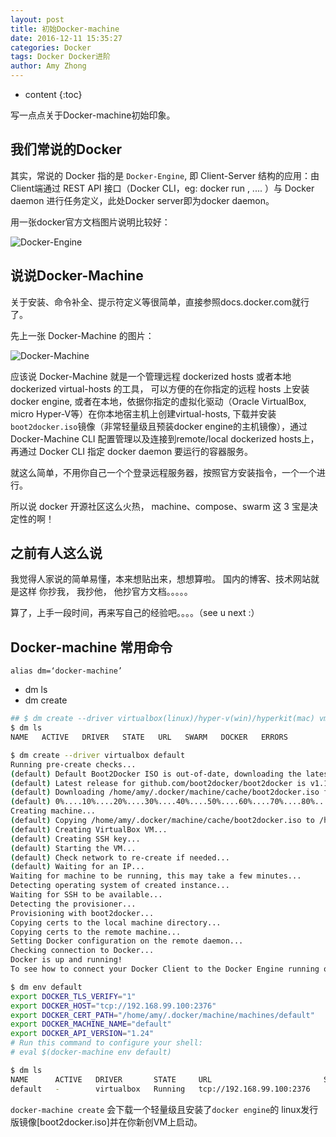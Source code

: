 ```yaml
---
layout: post
title: 初始Docker-machine
date: 2016-12-11 15:35:27
categories: Docker
tags: Docker Docker进阶
author: Amy Zhong
---
```


* content
{:toc}


写一点点关于Docker-machine初始印象。





## 我们常说的Docker

其实，常说的 Docker 指的是 `Docker-Engine`, 即 Client-Server 结构的应用：由Client端通过 REST API 接口（Docker CLI，eg: docker run <image>, .... ）与 Docker daemon 进行任务定义，此处Docker server即为docker daemon。

用一张docker官方文档图片说明比较好：

![Docker-Engine](https://docs.docker.com/machine/img/engine.png)

## 说说Docker-Machine

关于安装、命令补全、提示符定义等很简单，直接参照docs.docker.com就行了。

先上一张 Docker-Machine 的图片：

![Docker-Machine](https://docs.docker.com/machine/img/machine.png)

应该说 Docker-Machine 就是一个管理远程 dockerized hosts 或者本地 dockerized virtual-hosts 的工具，
可以方便的在你指定的远程 hosts 上安装docker engine, 或者在本地，依据你指定的虚拟化驱动（Oracle VirtualBox, micro Hyper-V等）在你本地宿主机上创建virtual-hosts, 下载并安装`boot2docker.iso`镜像（非常轻量级且预装docker engine的主机镜像），通过 Docker-Machine CLI 配置管理以及连接到remote/local dockerized hosts上，再通过  Docker CLI 指定 docker daemon 要运行的容器服务。

就这么简单，不用你自己一个个登录远程服务器，按照官方安装指令，一个一个进行。

所以说 docker 开源社区这么火热， machine、compose、swarm 这 3 宝是决定性的啊！

## 之前有人这么说

我觉得人家说的简单易懂，本来想贴出来，想想算啦。 国内的博客、技术网站就是这样 你抄我， 我抄他， 他抄官方文档。。。。。


算了，上手一段时间，再来写自己的经验吧。。。。（see u next :）


## Docker-machine 常用命令

`alias dm=‘docker-machine’`

- dm ls
- dm create

```bash
## $ dm create --driver virtualbox(linux)/hyper-v(win)/hyperkit(mac) vm_name
$ dm ls
NAME   ACTIVE   DRIVER   STATE   URL   SWARM   DOCKER   ERRORS

$ dm create --driver virtualbox default
Running pre-create checks...
(default) Default Boot2Docker ISO is out-of-date, downloading the latest release...
(default) Latest release for github.com/boot2docker/boot2docker is v1.12.5
(default) Downloading /home/amy/.docker/machine/cache/boot2docker.iso from https://github.com/boot2docker/boot2docker/releases/download/v1.12.5/boot2docker.iso...
(default) 0%....10%....20%....30%....40%....50%....60%....70%....80%....90%....100%
Creating machine...
(default) Copying /home/amy/.docker/machine/cache/boot2docker.iso to /home/amy/.docker/machine/machines/default/boot2docker.iso...
(default) Creating VirtualBox VM...
(default) Creating SSH key...
(default) Starting the VM...
(default) Check network to re-create if needed...
(default) Waiting for an IP...
Waiting for machine to be running, this may take a few minutes...
Detecting operating system of created instance...
Waiting for SSH to be available...
Detecting the provisioner...
Provisioning with boot2docker...
Copying certs to the local machine directory...
Copying certs to the remote machine...
Setting Docker configuration on the remote daemon...
Checking connection to Docker...
Docker is up and running!
To see how to connect your Docker Client to the Docker Engine running on this virtual machine, run: docker-machine env default

$ dm env default
export DOCKER_TLS_VERIFY="1"
export DOCKER_HOST="tcp://192.168.99.100:2376"
export DOCKER_CERT_PATH="/home/amy/.docker/machine/machines/default"
export DOCKER_MACHINE_NAME="default"
export DOCKER_API_VERSION="1.24"
# Run this command to configure your shell:
# eval $(docker-machine env default)

$ dm ls
NAME      ACTIVE   DRIVER       STATE     URL                         SWARM   DOCKER    ERRORS
default   -        virtualbox   Running   tcp://192.168.99.100:2376           v1.12.5
```

`docker-machine create` 会下载一个轻量级且安装了`docker engine`的 linux发行版镜像[boot2docker.iso]并在你新创VM上启动。
